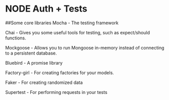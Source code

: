 # NODE Auth + Tests

##Some core libraries
Mocha - The testing framework

Chai - Gives you some useful tools for testing, such as expect/should functions.

Mockgoose - Allows you to run Mongoose in-memory instead of connecting to a persistent database.

Bluebird - A promise library

Factory-girl - For creating factories for your models.

Faker - For creating randomized data

Supertest - For performing requests in your tests
